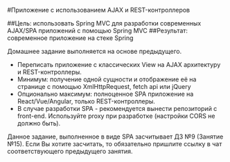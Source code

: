 #Приложение с использованием AJAX и REST-контроллеров

##Цель: использовать Spring MVC для разработки современных AJAX/SPA приложений c помощью Spring MVC
##Результат: современное приложение на стеке Spring

Домашнее задание выполняется на основе предыдущего.

* Переписать приложение с классических View на AJAX архитектуру и REST-контроллеры.
* Минимум: получение одной сущности и отображение её на странице с помощью XmlHttpRequest, fetch api или jQuery
* Опционально максимум: полноценное SPA приложение на React/Vue/Angular, только REST-контроллеры.
* В случае разработки SPA - рекомендуется вынести репозиторий с front-end. Используйте proxy при разработке (настройки CORS не должно быть).

Данное задание, выполненное в виде SPA засчитывает ДЗ №9 (Занятие №15).
Если Вы хотите засчитать, то обязательно пришлите ссылку в чат соответствующего предыдущего занятия.